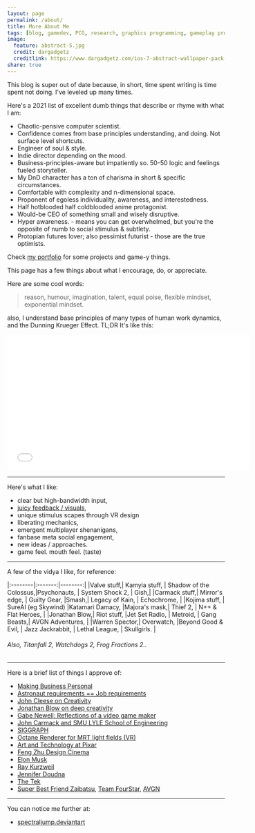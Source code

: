 ```yaml
---
layout: page
permalink: /about/
title: More About Me
tags: [blog, gamedev, PCG, research, graphics programming, gameplay programming, simulations, game design, Jekyll]
image:
  feature: abstract-5.jpg
  credit: dargadgetz
  creditlink: https://www.dargadgetz.com/ios-7-abstract-wallpaper-pack-for-iphone-5-and-ipod-touch-retina/
share: true
---
```


This blog is super out of date because, in short, time spent writing is time spent not doing. I've leveled up many times.

Here's a 2021 list of excellent dumb things that describe or rhyme with what I am:
* Chaotic-pensive computer scientist.
* Confidence comes from base principles understanding, and doing. Not surface level shortcuts.
* Engineer of soul & style.
* Indie director depending on the mood.
* Business-principles-aware but impatiently so.
50-50 logic and feelings fueled storyteller.
* My DnD character has a ton of charisma in short & specific circumstances.
* Comfortable with complexity and n-dimensional space.
* Proponent of egoless individuality, awareness, and interestedness.
* Half hotblooded half coldblooded anime protagonist.
* Would-be CEO of something small and wisely disruptive.
* Hyper awareness. - means you can get overwhelmed, but you're the opposite of numb to social stimulus & subtlety.
* Protopian futures lover; also pessimist futurist - those are the true optimists.

Check [my portfolio](https://www.deferredreality.com) for some projects and game-y things.

This page has a few things about what I encourage, do, or appreciate.
	
Here are some cool words: 

> reason, humour, imagination, talent, equal poise, flexible mindset, exponential mindset.

also, I understand base principles of many types of human work dynamics, and the Dunning Krueger Effect. TL;DR It's like this:


<iframe width="560" height="315" src="//www.youtube.com/embed/5qcfdBL3QqM?t=1m7s" frameborder="0"> </iframe>


------------------

Here's what I like:

* clear but high-bandwidth input, 
* [juicy feedback / visuals](https://twitter.com/martinpi/status/789392171791024128), 
* unique stimulus scapes through VR design 
* liberating mechanics, 
* emergent multiplayer shenanigans, 
* fanbase meta social engagement, 
* new ideas / approaches.
* game feel. mouth feel. (taste)


------------------


A few of the vidya I like, for reference:

|:--------|:-------:|--------:|
|Valve stuff,| Kamyia stuff, | Shadow of the Colossus,|Psychonauts, | System Shock 2, | Gish,| 
|Carmack stuff,| Mirror's edge, | Guilty Gear, |Smash,| Legacy of Kain, | Echochrome, |
|Kojima stuff, | SureAI (eg Skywind) |Katamari Damacy, |Majora's mask,| Thief 2, | N++ & Flat Heroes, |
|Jonathan Blow,| Riot stuff, |Jet Set Radio, | Metroid, | Gang Beasts,| AVGN Adventures, |
|Warren Spector,| Overwatch, |Beyond Good & Evil, | Jazz Jackrabbit, | Lethal League, | Skullgirls. |

###### Also, Titanfall 2, Watchdogs 2, Frog Fractions 2..

------

Here is a brief list of things I approve of: 

* [Making Business Personal](https://hbr.org/2014/04/making-business-personal)
* [Astronaut requirements == Job requirements](https://www.mars-one.com/faq/selection-and-preparation-of-the-astronauts/what-are-the-qualifications-to-apply)
* [John Cleese on Creativity](https://github.com/tjluoma/John-Cleese-on-Creativity)
* [Jonathan Blow on deep creativity](https://www.youtube.com/watch?v=d0m0jIzJfiQ)
* [Gabe Newell: Reflections of a video game maker](https://www.youtube.com/watch?v=t8QEOBgLBQU)
* [John Carmack and SMU LYLE School of Engineering](https://www.youtube.com/watch?v=EaN4wUii0T0)
* [SIGGRAPH](https://blog.selfshadow.com/2014/08/14/siggraph-2014-links/)
* [Octane Renderer for MRT light fields (VR)](https://www.youtube.com/watch?v=0LLHMpbIJNA)
* [Art and Technology at Pixar](https://graphics.pixar.com/library/)
* [Feng Zhu Design Cinema](https://fengzhudesign.com/tutorials.htm)
* [Elon Musk](https://twitter.com/elonmusk)
* [Ray Kurzweil](https://www.kurzweilai.net/)
* [Jennifer Doudna](https://rna.berkeley.edu/)
* [The Tek](https://www.youtube.com/user/razethew0rld)
* [Super Best Friend Zaibatsu](https://superbestfriendsplay.com/), [Team FourStar](https://teamfourstar.com/), [AVGN](https://cinemassacre.com/)


----
 
You can notice me further at:

* [spectraljump.deviantart](https://spectraljump.deviantart.com/)


